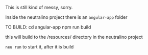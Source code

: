 This is still kind of messy, sorry.

Inside the neutralino project there is an `angular-app` folder

TO BUILD:
cd angular-app
npm run build

this will build to the /resources/ directory in the neutralino project

`neu run` to start it, after it is build
